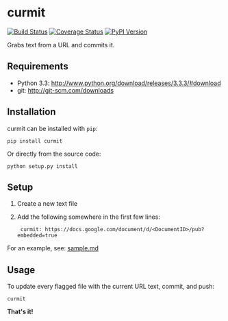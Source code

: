 curmit
======

[![Build Status](https://travis-ci.org/jacebrowning/curmit.png?branch=master)](https://travis-ci.org/jacebrowning/curmit)
[![Coverage Status](https://coveralls.io/repos/jacebrowning/curmit/badge.png?branch=master)](https://coveralls.io/r/jacebrowning/curmit?branch=master)
[![PyPI Version](https://badge.fury.io/py/curmit.png)](http://badge.fury.io/py/curmit)

Grabs text from a URL and commits it.


Requirements
------------

* Python 3.3: http://www.python.org/download/releases/3.3.3/#download
* git: http://git-scm.com/downloads


Installation
------------

curmit can be installed with ``pip``:

    pip install curmit

Or directly from the source code:

    python setup.py install


Setup
-----

1. Create a new text file
2. Add the following somewhere in the first few lines:

        curmit: https://docs.google.com/document/d/<DocumentID>/pub?embedded=true


For an example, see: [sample.md](https://github.com/jacebrowning/curmit/blob/master/docs/sample.md)



Usage
-----

To update every flagged file with the current URL text, commit, and push:

    curmit

**That's it!**
